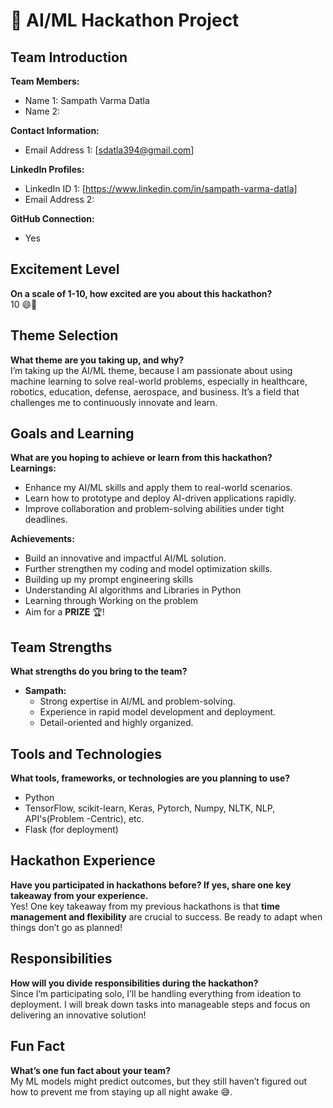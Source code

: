 # 🚀 AI/ML Hackathon Project  

## Team Introduction  
**Team Members:**  
- Name 1: Sampath Varma Datla
- Name 2: 

**Contact Information:**  
- Email Address 1: [sdatla394@gmail.com] 

**LinkedIn Profiles:**  
- LinkedIn ID 1: [https://www.linkedin.com/in/sampath-varma-datla]
- Email Address 2:

**GitHub Connection:**  
- Yes

## Excitement Level  
**On a scale of 1-10, how excited are you about this hackathon?**  
10 😄🚀  

## Theme Selection  
**What theme are you taking up, and why?**  
I’m taking up the AI/ML theme, because I am passionate about using machine learning to solve real-world problems, especially in healthcare, robotics, education, defense, aerospace, and business. It’s a field that challenges me to continuously innovate and learn.  

## Goals and Learning  
**What are you hoping to achieve or learn from this hackathon?**  
**Learnings:**  
- Enhance my AI/ML skills and apply them to real-world scenarios.  
- Learn how to prototype and deploy AI-driven applications rapidly.  
- Improve collaboration and problem-solving abilities under tight deadlines.  

**Achievements:**  
- Build an innovative and impactful AI/ML solution.  
- Further strengthen my coding and model optimization skills. 
- Building up my prompt engineering skills
- Understanding AI algorithms and Libraries in Python
- Learning through Working on the problem
- Aim for a **PRIZE** 🏆!  

## Team Strengths  
**What strengths do you bring to the team?**  
- **Sampath:**  
  - Strong expertise in AI/ML and problem-solving.  
  - Experience in rapid model development and deployment.  
  - Detail-oriented and highly organized.

## Tools and Technologies  
**What tools, frameworks, or technologies are you planning to use?**  
- Python 
- TensorFlow, scikit-learn, Keras, Pytorch, Numpy, NLTK, NLP, API's(Problem -Centric), etc.  
- Flask (for deployment)  

## Hackathon Experience  
**Have you participated in hackathons before? If yes, share one key takeaway from your experience.**  
Yes! One key takeaway from my previous hackathons is that **time management and flexibility** are crucial to success. Be ready to adapt when things don’t go as planned!  

## Responsibilities  
**How will you divide responsibilities during the hackathon?**  
Since I’m participating solo, I’ll be handling everything from ideation to deployment. I will break down tasks into manageable steps and focus on delivering an innovative solution!  

## Fun Fact  
**What’s one fun fact about your team?**  
My ML models might predict outcomes, but they still haven’t figured out how to prevent me from staying up all night awake 😅.
